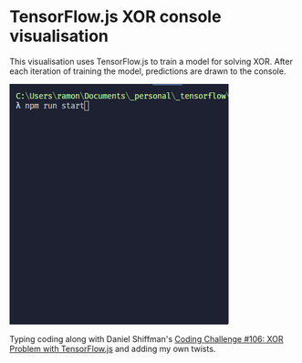 # TensorFlow.js XOR console visualisation
This visualisation uses TensorFlow.js to train a model for solving XOR. After each iteration of training the model, predictions are drawn to the console.

![sample image](./img/sample.gif)


Typing coding along with Daniel Shiffman's [Coding Challenge #106: XOR Problem with TensorFlow.js](https://www.youtube.com/watch?v=N3ZnNa01BPM) and adding my own twists.
    
    
    
    
    
    
    
  